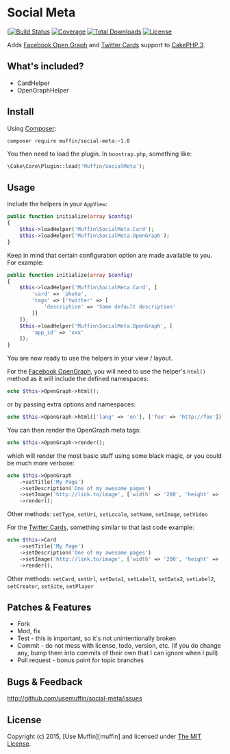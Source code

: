 # Social Meta

[[![Build Status](https://img.shields.io/travis/UseMuffin/SocialMeta/master.svg?style=flat-square)](https://travis-ci.org/UseMuffin/{{pluginName}})
[![Coverage](https://img.shields.io/codecov/c/github/UseMuffin/SocialMeta.svg?style=flat-square)](https://codecov.io/github/UseMuffin/{{pluginName}})
[![Total Downloads](https://img.shields.io/packagist/dt/muffin/social-meta.svg?style=flat-square)](https://packagist.org/packages/muffin/social-meta)
[![License](https://img.shields.io/badge/license-MIT-blue.svg?style=flat-square)](LICENSE)

Adds [Facebook Open Graph][fbog] and [Twitter Cards][twcards] support to [CakePHP 3].

## What's included?

- CardHelper
- OpenGraphHelper

## Install

Using [Composer]:

```
composer require muffin/social-meta:~1.0
```

You then need to load the plugin. In `boostrap.php`, something like:

```php
\Cake\Core\Plugin::load('Muffin/SocialMeta');
```

## Usage

Include the helpers in your `AppView`:

```php
public function initialize(array $config)
{
    $this->loadHelper('Muffin\SocialMeta.Card');
    $this->loadHelper('Muffin\SocialMeta.OpenGraph');
}
```

Keep in mind that certain configuration option are made available to you. For example:

```php
public function initialize(array $config)
{
    $this->loadHelper('Muffin\SocialMeta.Card', [
        'card' => 'photo',
        'tags' => ['twitter' => [
            'description' => 'Some default description'
        ]]
    ]);
    $this->loadHelper('Muffin\SocialMeta.OpenGraph', [
        'app_id' => 'xxx'
    ]);
}
```

You are now ready to use the helpers in your view / layout.

For the [Facebook OpenGraph][fbog], you will need to use the helper's `html()` method as it
will include the defined namespaces:

```php
echo $this->OpenGraph->html();
```

or by passing extra options and namespaces:

```php
echo $this->OpenGraph->html(['lang' => 'en'], ['foo' => 'http://foo']);
```

You can then render the OpenGraph meta tags:

```php
echo $this->OpenGraph->render();
```

which will render the most basic stuff using some black magic, or you could be much more verbose:

```php
echo $this->OpenGraph
    ->setTitle('My Page')
    ->setDescription('One of my awesome pages')
    ->setImage('http://link.to/image', ['width' => '200', 'height' => '300'])
    ->render();
```

Other methods: `setType`, `setUri`, `setLocale`, `setName`, `setImage`, `setVideo`

For the [Twitter Cards][twcards], something similar to that last code example:

```php
echo $this->Card
    ->setTitle('My Page')
    ->setDescription('One of my awesome pages')
    ->setImage('http://link.to/image', ['width' => '200', 'height' => '300'])
    ->render();
```

Other methods: `setCard`, `setUrl`, `setData1`, `setLabel1`, `setData2`, `setLabel2`, `setCreator`, `setSite`, `setPlayer`

## Patches & Features

* Fork
* Mod, fix
* Test - this is important, so it's not unintentionally broken
* Commit - do not mess with license, todo, version, etc. (if you do change any, bump them into commits of
their own that I can ignore when I pull)
* Pull request - bonus point for topic branches

## Bugs & Feedback

http://github.com/usemuffin/social-meta/issues

## License

Copyright (c) 2015, [Use Muffin][muffin] and licensed under [The MIT License][mit].

[CakePHP 3]:http://cakephp.org
[Composer]:http://getcomposer.org
[mit]:http://www.opensource.org/licenses/mit-license.php
[fbog]:https://developers.facebook.com/docs/opengraph
[twcards]:https://dev.twitter.com/cards/overview
